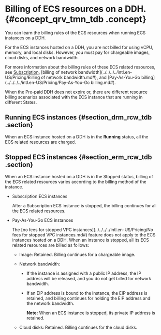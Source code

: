 # Billing of ECS resources on a DDH. {#concept_qrv_tmn_tdb .concept}

You can learn the billing rules of the ECS resources when running ECS instances on a DDH.

For the ECS instances hosted on a DDH, you are not billed for using vCPU, memory, and local disks. However, you must pay for chargeable images, cloud disks, and network bandwidth.

For more information about the billing rules of these ECS related resources, see [Subscription](../../../../intl.en-US/Pricing/Subscription.md#), [billing of network bandwidth](../../../../intl.en-US/Pricing/Billing of network bandwidth.md#), and [Pay-As-You-Go billing](../../../../intl.en-US/Pricing/Pay-As-You-Go billing.md#).

When the Pre-paid DDH does not expire or, there are different resource billing scenarios associated with the ECS instance that are running in different States.

## Running ECS instances {#section_drm_rcw_tdb .section}

When an ECS instance hosted on a DDH is in the **Running** status, all the ECS related resources are charged.

## Stopped ECS instances {#section_erm_rcw_tdb .section}

When an ECS instance hosted on a DDH is in the Stopped status, billing of the ECS related resources varies according to the billing method of the instance.

-   Subscription ECS instances

    After a Subscription ECS instance is stopped, the billing continues for all the ECS related resources.

-   Pay-As-You-Go ECS instances

    The [no fees for stopped VPC instances](../../../../intl.en-US/Pricing/No fees for stopped VPC instances.md#) feature does not apply to the ECS instances hosted on a DDH. When an instance is stopped, all its ECS related resources are billed as follows:

    -   Image: Retained. Billing continues for a chargeable image.
    -   Network bandwidth:
        -   If the instance is assigned with a public IP address, the IP address will be released, and you do not get billed for network bandwidth.
        -   If an EIP address is bound to the instance, the EIP address is retained, and billing continues for holding the EIP address and the network bandwidth.

            **Note:** When an ECS instance is stopped, its private IP address is retained.

    -   Cloud disks: Retained. Billing continues for the cloud disks.

